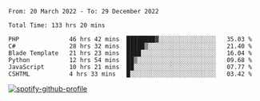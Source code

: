 <!--START_SECTION:waka-->

```text
From: 20 March 2022 - To: 29 December 2022

Total Time: 133 hrs 20 mins

PHP              46 hrs 42 mins  ████████▓░░░░░░░░░░░░░░░░   35.03 %
C#               28 hrs 32 mins  █████▒░░░░░░░░░░░░░░░░░░░   21.40 %
Blade Template   21 hrs 23 mins  ████░░░░░░░░░░░░░░░░░░░░░   16.04 %
Python           12 hrs 54 mins  ██▒░░░░░░░░░░░░░░░░░░░░░░   09.68 %
JavaScript       10 hrs 21 mins  ██░░░░░░░░░░░░░░░░░░░░░░░   07.77 %
CSHTML           4 hrs 33 mins   █░░░░░░░░░░░░░░░░░░░░░░░░   03.42 %
```

<!--END_SECTION:waka-->
[![spotify-github-profile](https://spotify-github-profile.vercel.app/api/view?uid=c00zprrvy9xiloa9qnco3hmng&cover_image=true&theme=novatorem&show_offline=false&background_color=121212&bar_color=53b14f&bar_color_cover=false)](https://spotify-github-profile.vercel.app/api/view?uid=c00zprrvy9xiloa9qnco3hmng&redirect=true)
